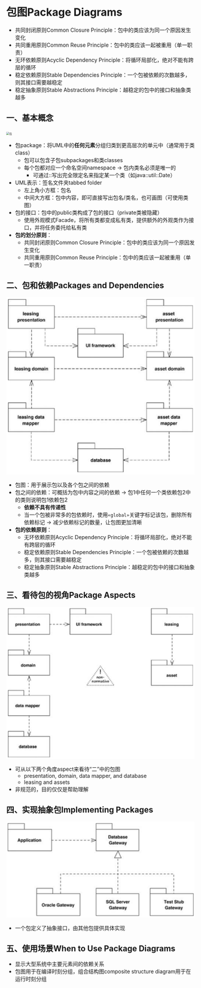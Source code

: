# 包图Package Diagrams

* 共同封闭原则Common Closure Principle：包中的类应该为同一个原因发生变化
* 共同重用原则Common Reuse Principle：包中的类应该一起被重用（单一职责）
* 无环依赖原则Acyclic Dependency Principle：将循环局部化，绝对不能有跨层的循环
* 稳定依赖原则Stable Dependencies Principle：一个包被依赖的次数越多，则其接口需要越稳定
* 稳定抽象原则Stable Abstractions Principle：越稳定的包中的接口和抽象类越多

## 一、基本概念

<img src="./images/07-包.png" alt="包" style="zoom:50%;" />

* 包package：将UML中的**任何元素**分组归类到更高层次的单元中（通常用于类class）
  * 包可以包含子包subpackages和类classes
  * 每个包都对应一个命名空间namespace -> 包内类名必须是唯一的
    * 可通过::写出完全限定名来指定某一个类（如java::util::Date）
* UML表示：签名文件夹tabbed folder
  * 左上角小方框：包名
  * 中间大方框：包中内容，即可直接写出包名/类名，也可画图（可使用类图）
* 包的接口：包中的public类构成了包的接口（private类被隐藏）
  * 使用外观模式Facade，将所有类都变成私有类，提供额外的外观类作为接口，并将任务委托给私有类
* **包的划分原则**：
  * 共同封闭原则Common Closure Principle：包中的类应该为同一个原因发生变化
  * 共同重用原则Common Reuse Principle：包中的类应该一起被重用（单一职责）



## 二、包和依赖Packages and Dependencies

<img src="./images/07-包图.png" alt="包图" style="zoom:50%;" />

* 包图：用于展示包以及各个包之间的依赖
* 包之间的依赖：可概括为包中内容之间的依赖 -> 包1中任何一个类依赖包2中的类则说明包1依赖包2
  * **依赖不具有传递性**
  * 当一个包被非常多的包依赖时，使用`«global»`关键字标记该包，删除所有依赖标记 -> 减少依赖标记的数量，让包图更加清晰
* **包的依赖原则**：
  * 无环依赖原则Acyclic Dependency Principle：将循环局部化，绝对不能有跨层的循环
  * 稳定依赖原则Stable Dependencies Principle：一个包被依赖的次数越多，则其接口需要越稳定
  * 稳定抽象原则Stable Abstractions Principle：越稳定的包中的接口和抽象类越多



## 三、看待包的视角Package Aspects

<img src="./images/07-看待包的视角.png" alt="看待包的视角" style="zoom:50%;" />

* 可从以下两个角度aspect来看待“二”中的包图
  * presentation, domain, data mapper, and database
  * leasing and assets
* 非规范的，目的仅仅是帮助理解



## 四、实现抽象包Implementing Packages

<img src="./images/07-实现抽象包.png" alt="实现抽象包" style="zoom:50%;" />

* 一个包定义了抽象接口，由其他包提供具体实现



## 五、使用场景When to Use Package Diagrams

* 显示大型系统中主要元素间的依赖关系
* 包图用于在编译时刻分组，组合结构图composite structure diagram用于在运行时刻分组